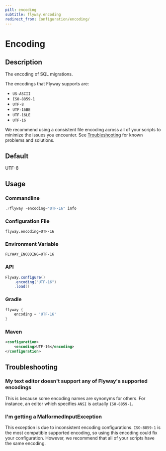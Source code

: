 ```yaml
---
pill: encoding
subtitle: flyway.encoding
redirect_from: Configuration/encoding/
---
```


# Encoding

## Description
The encoding of SQL migrations.

The encodings that Flyway supports are:

- `US-ASCII`
- `ISO-8859-1`
- `UTF-8`
- `UTF-16BE`
- `UTF-16LE`
- `UTF-16`

We recommend using a consistent file encoding across all of your scripts to minimize the issues you encounter. See [Troubleshooting](Configuration/parameters/encoding#troubleshooting) for known problems and solutions.

## Default
UTF-8

## Usage

### Commandline
```powershell
./flyway -encoding="UTF-16" info
```

### Configuration File
```properties
flyway.encoding=UTF-16
```

### Environment Variable
```properties
FLYWAY_ENCODING=UTF-16
```

### API
```java
Flyway.configure()
    .encoding("UTF-16")
    .load()
```

### Gradle
```groovy
flyway {
    encoding = 'UTF-16'
}
```

### Maven
```xml
<configuration>
    <encoding>UTF-16</encoding>
</configuration>
```

## Troubleshooting

### My text editor doesn't support any of Flyway's supported encodings

This is because some encoding names are synonyms for others. For instance, an editor which specifies `ANSI` is actually `ISO-8859-1`.

### I'm getting a MalformedInputException

This exception is due to inconsistent encoding configurations. `ISO-8859-1` is the most compatible supported encoding, so using this encoding could fix your configuration. However, we recommend that all of your scripts have the same encoding.
